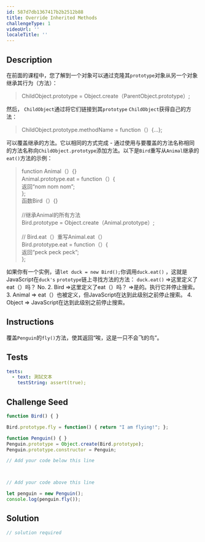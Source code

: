 ```yaml
---
id: 587d7db1367417b2b2512b88
title: Override Inherited Methods
challengeType: 1
videoUrl: ''
localeTitle: ''
---
```


## Description
<section id="description">在前面的课程中，您了解到一个对象可以通过克隆其<code>prototype</code>对象从另一个对象继承其行为（方法）： <blockquote> ChildObject.prototype = Object.create（ParentObject.prototype）; </blockquote>然后， <code>ChildObject</code>通过将它们链接到其<code>prototype</code> <code>ChildObject</code>获得自己的方法： <blockquote> ChildObject.prototype.methodName = function（）{...}; </blockquote>可以覆盖继承的方法。它以相同的方式完成 - 通过使用与要覆盖的方法名称相同的方法名称向<code>ChildObject.prototype</code>添加方法。以下是<code>Bird</code>重写从<code>Animal</code>继承的<code>eat()</code>方法的示例： <blockquote> function Animal（）{} <br> Animal.prototype.eat = function（）{ <br>返回“nom nom nom”; <br> }; <br>函数Bird（）{} <br><br> //继承Animal的所有方法<br> Bird.prototype = Object.create（Animal.prototype）; <br><br> // Bird.eat（）重写Animal.eat（） <br> Bird.prototype.eat = function（）{ <br>返回“peck peck peck”; <br> }; </blockquote>如果你有一个实例，请<code>let duck = new Bird();</code>你调用<code>duck.eat()</code> ，这就是JavaScript在<code>duck&#39;s</code> <code>prototype</code>链上寻找方法的方法： <code>duck.eat()</code> =&gt;这里定义了eat（）吗？ No. 2. Bird =&gt;这里定义了eat（）吗？ =&gt;是的。执行它并停止搜索。 3. Animal =&gt; eat（）也被定义，但JavaScript在达到此级别之前停止搜索。 4. Object =&gt; JavaScript在达到此级别之前停止搜索。 </section>

## Instructions
<section id="instructions">覆盖<code>Penguin</code>的<code>fly()</code>方法，使其返回“唉，这是一只不会飞的鸟”。 </section>

## Tests
<section id='tests'>

```yml
tests:
  - text: 測試文本
    testString: assert(true);

```

</section>

## Challenge Seed
<section id='challengeSeed'>

<div id='js-seed'>

```js
function Bird() { }

Bird.prototype.fly = function() { return "I am flying!"; };

function Penguin() { }
Penguin.prototype = Object.create(Bird.prototype);
Penguin.prototype.constructor = Penguin;

// Add your code below this line



// Add your code above this line

let penguin = new Penguin();
console.log(penguin.fly());

```

</div>



</section>

## Solution
<section id='solution'>

```js
// solution required
```
</section>
